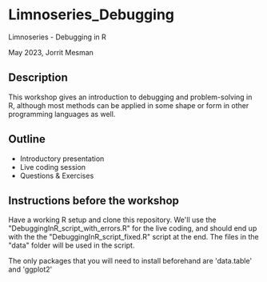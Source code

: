 # Limnoseries_Debugging
Limnoseries - Debugging in R

May 2023, Jorrit Mesman

## Description
This workshop gives an introduction to debugging and problem-solving in R, although most methods can be applied in some shape
or form in other programming languages as well.

## Outline
- Introductory presentation
- Live coding session
- Questions & Exercises

## Instructions before the workshop
Have a working R setup and clone this repository. We'll use the "DebuggingInR_script_with_errors.R" for the live coding, and should end up with the
the "DebuggingInR_script_fixed.R" script at the end. The files in the "data" folder will be used in the script. 

The only packages that you will need to install beforehand are 'data.table' and 'ggplot2' 
